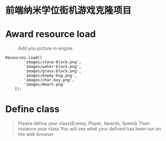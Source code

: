 
前端纳米学位街机游戏克隆项目
===============================

# Award resource load
>Add you picture in engine
```
Resources.load([
        'images/stone-block.png',
        'images/water-block.png',
        'images/grass-block.png',
        'images/enemy-bug.png',
        'images/char-boy.png',
        'images/Heart.png'
    ]);
```
# Define class
>Please define your class(Enemy, Player, Awards, Speed)
>Then instance your class
>You will see what your defined has been run on the web browser